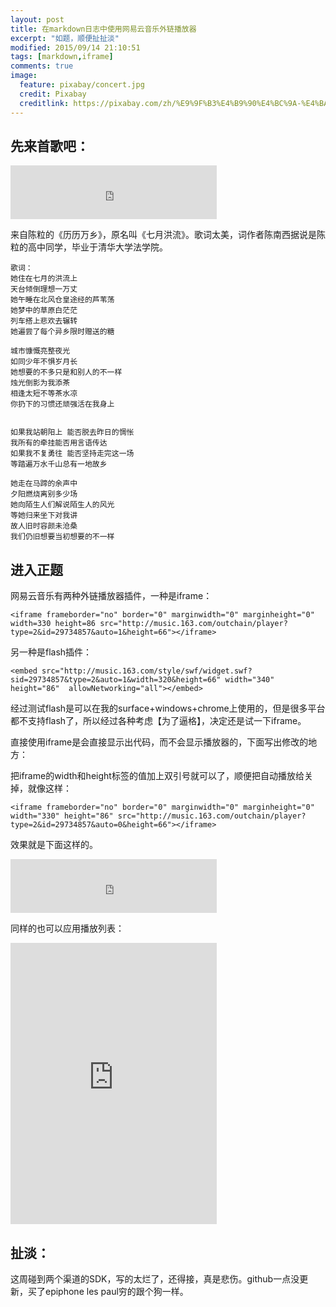 ```yaml
---
layout: post
title: 在markdown日志中使用网易云音乐外链播放器
excerpt: "如题，顺便扯扯淡"
modified: 2015/09/14 21:10:51 
tags: [markdown,iframe]
comments: true
image:
  feature: pixabay/concert.jpg
  credit: Pixabay
  creditlink: https://pixabay.com/zh/%E9%9F%B3%E4%B9%90%E4%BC%9A-%E4%BA%BA%E7%BE%A4-%E8%A7%82%E4%BC%97-%E4%BA%BA-%E9%9F%B3%E4%B9%90-%E5%A8%B1%E4%B9%90-%E8%8A%82%E6%97%A5-%E6%80%A7%E8%83%BD-%E4%B9%90%E8%B6%A3-%E4%B9%90%E9%98%9F-768722/
---
```


## 先来首歌吧：

<iframe frameborder="no" border="0" marginwidth="0" marginheight="0" width="330" height="86" src="http://music.163.com/outchain/player?type=2&id=29535531&auto=0&height=66"></iframe>

来自陈粒的《历历万乡》，原名叫《七月洪流》。歌词太美，词作者陈南西据说是陈粒的高中同学，毕业于清华大学法学院。

	歌词：
    她住在七月的洪流上
    天台倾倒理想一万丈
    她午睡在北风仓皇途经的芦苇荡
    她梦中的草原白茫茫
    列车搭上悲欢去辗转
    她遍尝了每个异乡限时赠送的糖
    
    城市慷慨亮整夜光
    如同少年不惧岁月长
    她想要的不多只是和别人的不一样
    烛光倒影为我添茶
    相逢太短不等茶水凉
    你扔下的习惯还顽强活在我身上
    
    
    如果我站朝阳上 能否脱去昨日的惆怅
    我所有的牵挂能否用言语传达
    如果我不复勇往 能否坚持走完这一场
    等踏遍万水千山总有一地故乡
    
    她走在马蹄的余声中
    夕阳燃烧离别多少场
    她向陌生人们解说陌生人的风光
    等她归来坐下对我讲
    故人旧时容颜未沧桑
    我们仍旧想要当初想要的不一样

## 进入正题

网易云音乐有两种外链播放器插件，一种是iframe：

    <iframe frameborder="no" border="0" marginwidth="0" marginheight="0" width=330 height=86 src="http://music.163.com/outchain/player?type=2&id=29734857&auto=1&height=66"></iframe>

另一种是flash插件：

    <embed src="http://music.163.com/style/swf/widget.swf?sid=29734857&type=2&auto=1&width=320&height=66" width="340" height="86"  allowNetworking="all"></embed>

经过测试flash是可以在我的surface+windows+chrome上使用的，但是很多平台都不支持flash了，所以经过各种考虑【为了逼格】，决定还是试一下iframe。

直接使用iframe是会直接显示出代码，而不会显示播放器的，下面写出修改的地方：

把iframe的width和height标签的值加上双引号就可以了，顺便把自动播放给关掉，就像这样：

    <iframe frameborder="no" border="0" marginwidth="0" marginheight="0" width="330" height="86" src="http://music.163.com/outchain/player?type=2&id=29734857&auto=0&height=66"></iframe>

效果就是下面这样的。

<iframe frameborder="no" border="0" marginwidth="0" marginheight="0" width="330" height="86" src="http://music.163.com/outchain/player?type=2&id=29734857&auto=0&height=66"></iframe>

同样的也可以应用播放列表：

<iframe frameborder="no" border="0" marginwidth="0" marginheight="0" width="330" height="450" src="http://music.163.com/outchain/player?type=0&id=48865558&auto=0&height=430"></iframe>


## 扯淡：

这周碰到两个渠道的SDK，写的太烂了，还得接，真是悲伤。github一点没更新，买了epiphone les paul穷的跟个狗一样。